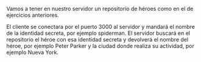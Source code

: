 Vamos a tener en nuestro servidor un repositorio de héroes como en el de ejercicios anteriores.

El cliente se conectara por el puerto 3000 al servidor y mandará el nombre de la identidad secreta, por ejemplo spiderman. El servidor buscará en el repositorio el héroe con esa identidad secreta y devolverá el nombre del héroe, por ejemplo Peter Parker y la ciudad donde realiza su actividad, por ejemplo Nueva York.
